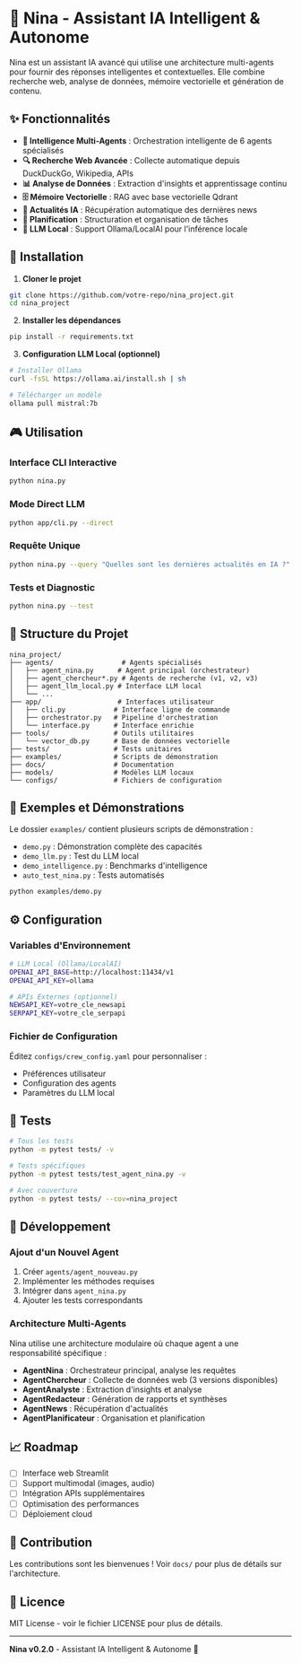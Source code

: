 # 🤖 Nina - Assistant IA Intelligent & Autonome

Nina est un assistant IA avancé qui utilise une architecture multi-agents pour fournir des réponses intelligentes et contextuelles. Elle combine recherche web, analyse de données, mémoire vectorielle et génération de contenu.

## ✨ Fonctionnalités

- **🧠 Intelligence Multi-Agents** : Orchestration intelligente de 6 agents spécialisés
- **🔍 Recherche Web Avancée** : Collecte automatique depuis DuckDuckGo, Wikipedia, APIs
- **📊 Analyse de Données** : Extraction d'insights et apprentissage continu
- **🗄️ Mémoire Vectorielle** : RAG avec base vectorielle Qdrant
- **📰 Actualités IA** : Récupération automatique des dernières news
- **🎯 Planification** : Structuration et organisation de tâches
- **💬 LLM Local** : Support Ollama/LocalAI pour l'inférence locale

## 🚀 Installation

1. **Cloner le projet**
```bash
git clone https://github.com/votre-repo/nina_project.git
cd nina_project
```

2. **Installer les dépendances**
```bash
pip install -r requirements.txt
```

3. **Configuration LLM Local (optionnel)**
```bash
# Installer Ollama
curl -fsSL https://ollama.ai/install.sh | sh

# Télécharger un modèle
ollama pull mistral:7b
```

## 🎮 Utilisation

### Interface CLI Interactive
```bash
python nina.py
```

### Mode Direct LLM
```bash
python app/cli.py --direct
```

### Requête Unique
```bash
python nina.py --query "Quelles sont les dernières actualités en IA ?"
```

### Tests et Diagnostic
```bash
python nina.py --test
```

## 📁 Structure du Projet

```
nina_project/
├── agents/                 # Agents spécialisés
│   ├── agent_nina.py      # Agent principal (orchestrateur)
│   ├── agent_chercheur*.py # Agents de recherche (v1, v2, v3)
│   ├── agent_llm_local.py # Interface LLM local
│   └── ...
├── app/                   # Interfaces utilisateur
│   ├── cli.py            # Interface ligne de commande
│   ├── orchestrator.py   # Pipeline d'orchestration
│   └── interface.py      # Interface enrichie
├── tools/                # Outils utilitaires
│   └── vector_db.py      # Base de données vectorielle
├── tests/                # Tests unitaires
├── examples/             # Scripts de démonstration
├── docs/                 # Documentation
├── models/               # Modèles LLM locaux
└── configs/              # Fichiers de configuration
```

## 🧪 Exemples et Démonstrations

Le dossier `examples/` contient plusieurs scripts de démonstration :

- `demo.py` : Démonstration complète des capacités
- `demo_llm.py` : Test du LLM local
- `demo_intelligence.py` : Benchmarks d'intelligence
- `auto_test_nina.py` : Tests automatisés

```bash
python examples/demo.py
```

## ⚙️ Configuration

### Variables d'Environnement

```bash
# LLM Local (Ollama/LocalAI)
OPENAI_API_BASE=http://localhost:11434/v1
OPENAI_API_KEY=ollama

# APIs Externes (optionnel)
NEWSAPI_KEY=votre_cle_newsapi
SERPAPI_KEY=votre_cle_serpapi
```

### Fichier de Configuration

Éditez `configs/crew_config.yaml` pour personnaliser :
- Préférences utilisateur
- Configuration des agents
- Paramètres du LLM local

## 🧪 Tests

```bash
# Tous les tests
python -m pytest tests/ -v

# Tests spécifiques
python -m pytest tests/test_agent_nina.py -v

# Avec couverture
python -m pytest tests/ --cov=nina_project
```

## 🔧 Développement

### Ajout d'un Nouvel Agent

1. Créer `agents/agent_nouveau.py`
2. Implémenter les méthodes requises
3. Intégrer dans `agent_nina.py`
4. Ajouter les tests correspondants

### Architecture Multi-Agents

Nina utilise une architecture modulaire où chaque agent a une responsabilité spécifique :

- **AgentNina** : Orchestrateur principal, analyse les requêtes
- **AgentChercheur** : Collecte de données web (3 versions disponibles)
- **AgentAnalyste** : Extraction d'insights et analyse
- **AgentRedacteur** : Génération de rapports et synthèses
- **AgentNews** : Récupération d'actualités
- **AgentPlanificateur** : Organisation et planification

## 📈 Roadmap

- [ ] Interface web Streamlit
- [ ] Support multimodal (images, audio)
- [ ] Intégration APIs supplémentaires
- [ ] Optimisation des performances
- [ ] Déploiement cloud

## 🤝 Contribution

Les contributions sont les bienvenues ! Voir `docs/` pour plus de détails sur l'architecture.

## 📄 Licence

MIT License - voir le fichier LICENSE pour plus de détails.

---

**Nina v0.2.0** - Assistant IA Intelligent & Autonome 🤖 